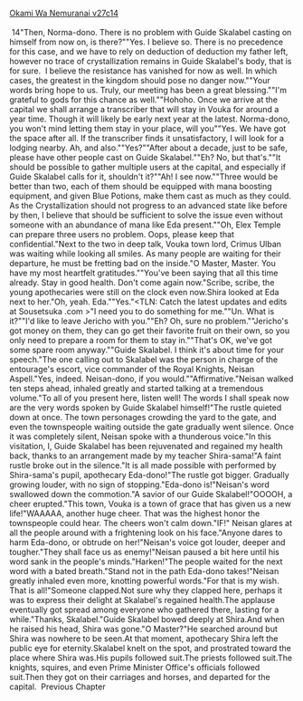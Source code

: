 [Okami Wa Nemuranai v27c14](https://www.sousetsuka.com/2020/09/okami-wa-nemuranai-2714.html)
<br/><br/>
 14"Then, Norma-dono. There is no problem with Guide Skalabel casting <Purification> on himself from now on, is there?""Yes. I believe so. There is no precedence for this case, and we have to rely on deduction of deduction my father left, however no trace of crystallization remains in Guide Skalabel's body, that is for sure.  I believe the resistance has vanished for now as well. In which cases, the greatest <Purification> in the kingdom should pose no danger now.""Your words bring hope to us. Truly, our meeting has been a great blessing.""I'm grateful to gods for this chance as well.""Hohoho. Once we arrive at the capital we shall arrange a transcriber that will stay in Vouka for around a year time. Though it will likely be early next year at the latest. Norma-dono, you won't mind letting them stay in your place, will you""Yes. We have got the space after all. If the transcriber finds it unsatisfactory, I will look for a lodging nearby. Ah, and also.""Yes?""After about a decade, just to be safe, please have other people cast <Purification> on Guide Skalabel.""Eh? No, but that's.""It should be possible to gather multiple <Purification> users at the capital, and especially if Guide Skalabel calls for it, shouldn't it?""Ah! I see now.""Three would be better than two, each of them should be equipped with mana boosting equipment, and given Blue Potions, make them cast as much <Purification> as they could. As the Crystallization should not progress to an advanced state like before by then, I believe that should be sufficient to solve the issue even without someone with an abundance of mana like Eda present.""Oh, Elex Temple can prepare three <Purification> users no problem. Oops, please keep that confidential."Next to the two in deep talk, Vouka town lord, Crimus Ulban was waiting while looking all smiles. As many people are waiting for their departure, he must be fretting bad on the inside."O Master, Master. You have my most heartfelt gratitudes.""You've been saying that all this time already. Stay in good health. Don't come again now."Scribe, scribe, the young apothecaries were still on the clock even now.Shira looked at Eda next to her."Oh, yeah. Eda.""Yes."<TLN: Catch the latest updates and edits at Sousetsuka .com >"I need you to do something for me.""Un. What is it?""I'd like to leave Jericho with you.""Eh? Oh, sure no problem.""Jericho's got money on them, they can go get their favorite fruit on their own, so you only need to prepare a room for them to stay in.""That's OK, we've got some spare room anyway.""Guide Skalabel. I think it's about time for your speech."The one calling out to Skalabel was the person in charge of the entourage's escort, vice commander of the Royal Knights, Neisan Aspell."Yes, indeed. Neisan-dono, if you would.""Affirmative."Neisan walked ten steps ahead, inhaled greatly and started talking at a tremendous volume."To all of you present here, listen well! The words I shall speak now are the very words spoken by Guide Skalabel himself!"The rustle quieted down at once. The town personages crowding the yard to the gate, and even the townspeople waiting outside the gate gradually went silence. Once it was completely silent, Neisan spoke with a thunderous voice."In this visitation, I, Guide Skalabel has been rejuvenated and regained my health back, thanks to an arrangement made by my teacher Shira-sama!"A faint rustle broke out in the silence."It is all made possible with <Purification> performed by Shira-sama's pupil, apothecary Eda-dono!"The rustle got bigger. Gradually growing louder, with no sign of stopping."Eda-dono is!"Neisan's word swallowed down the commotion."A savior of our Guide Skalabel!"OOOOH, a cheer erupted."This town, Vouka is a town of grace that has given us a new life!"WAAAAA, another huge cheer. That was the highest honor the townspeople could hear. The cheers won't calm down."IF!" Neisan glares at all the people around with a frightening look on his face."Anyone dares to harm Eda-dono, or obtrude on her!"Neisan's voice got louder, deeper and tougher."They shall face us as enemy!"Neisan paused a bit here until his word sank in the people's minds."Harken!"The people waited for the next word with a bated breath."Stand not in the path Eda-dono takes!"Neisan greatly inhaled even more, knotting powerful words."For that is my wish. That is all!"Someone clapped.Not sure why they clapped here, perhaps it was to express their delight at Skalabel's regained health.The applause eventually got spread among everyone who gathered there, lasting for a while."Thanks, Skalabel."Guide Skalabel bowed deeply at Shira.And when he raised his head, Shira was gone."O Master?"He searched around but Shira was nowhere to be seen.At that moment, apothecary Shira left the public eye for eternity.Skalabel knelt on the spot, and prostrated toward the place where Shira was.His pupils followed suit.The priests followed suit.The knights, squires, and even Prime Minister Office's officials followed suit.Then they got on their carriages and horses, and departed for the capital.  Previous Chapter <br/>

